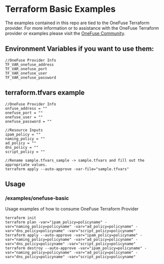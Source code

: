 # Terraform Basic Examples

The examples contained in this repo are tied to the OneFuse Terraform provider.  For more information or to assistance with the OneFuse Terraform provider or examples please visit the [OneFuse Community](https://onefuse.cloudbolt.io/).

## Environment Variables if you want to use them:

```
//OneFuse Provider Info
TF_VAR_onefuse_address
TF_VAR_onefuse_port
TF_VAR_onefuse_user
TF_VAR_onefuse_password

```

## terraform.tfvars example

```
//OneFuse Provider Info
onfuse_address = ""
onefuse_port = ""
onefuse_user = ""
onefuse_password = ""

//Resource Inputs
ipam_policy = ""
naming_policy = ""
ad_policy = ""
dns_policy = ""
script_policy = ""

//Rename sample.tfvars_sample -> sample.tfvars and fill out the appropriate values.
terraform apply --auto-approve -var-file="sample.tfvars"

```

## Usage

### /examples/onefuse-basic

Usage examples of how to consume OneFuse Terraform Provider

```
terraform init
terraform plan -var="ipam_policy=policyname" -var="naming_policy=policyname" -var="ad_policy=policyname" -var="dns_policy=policyname" -var="script_policy=policyname"
terraform apply --auto-approve -var="ipam_policy=policyname" -var="naming_policy=policyname" -var="ad_policy=policyname" -var="dns_policy=policyname" -var="script_policy=policyname"
terraform destroy --auto-approve -var="ipam_policy=policyname" -var="naming_policy=policyname" -var="ad_policy=policyname" -var="dns_policy=policyname" -var="script_policy=policyname"
```